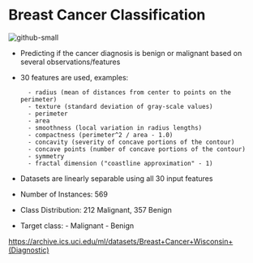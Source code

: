 # Breast Cancer Classification

![github-small](https://github.com/SaquibAnwar/breast-cancer-classification/blob/master/images/langing.png?raw=truepng)


- Predicting if the cancer diagnosis is benign or malignant based on several observations/features
- 30 features are used, examples:

        - radius (mean of distances from center to points on the perimeter)
        - texture (standard deviation of gray-scale values)
        - perimeter
        - area
        - smoothness (local variation in radius lengths)
        - compactness (perimeter^2 / area - 1.0)
        - concavity (severity of concave portions of the contour)
        - concave points (number of concave portions of the contour)
        - symmetry
        - fractal dimension ("coastline approximation" - 1)

- Datasets are linearly separable using all 30 input features
- Number of Instances: 569
- Class Distribution: 212 Malignant, 357 Benign
- Target class:
         - Malignant
         - Benign


https://archive.ics.uci.edu/ml/datasets/Breast+Cancer+Wisconsin+(Diagnostic)

